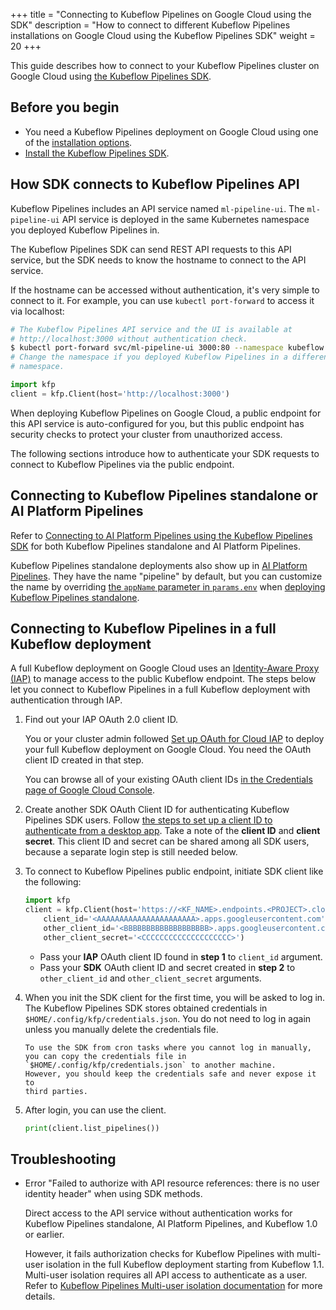 +++
title = "Connecting to Kubeflow Pipelines on Google Cloud using the SDK"
description = "How to connect to different Kubeflow Pipelines installations on Google Cloud using the Kubeflow Pipelines SDK"
weight = 20
+++

This guide describes how to connect to your Kubeflow Pipelines cluster on Google
Cloud using [the Kubeflow Pipelines SDK](/docs/components/pipelines/sdk/sdk-overview/).

## Before you begin

- You need a Kubeflow Pipelines deployment on Google Cloud using one of the [installation options](/docs/components/pipelines/installation/overview/).
- [Install the Kubeflow Pipelines SDK](/docs/components/pipelines/sdk/install-sdk/).

## How SDK connects to Kubeflow Pipelines API

Kubeflow Pipelines includes an API service named `ml-pipeline-ui`. The
`ml-pipeline-ui` API service is deployed in the same Kubernetes namespace you
deployed Kubeflow Pipelines in.

The Kubeflow Pipelines SDK can send REST API requests to this API service, but
the SDK needs to know the hostname to connect to the API service.

If the hostname can be accessed without authentication, it's very simple to
connect to it. For example, you can use `kubectl port-forward` to access it via
localhost:

```bash
# The Kubeflow Pipelines API service and the UI is available at
# http://localhost:3000 without authentication check.
$ kubectl port-forward svc/ml-pipeline-ui 3000:80 --namespace kubeflow
# Change the namespace if you deployed Kubeflow Pipelines in a different
# namespace.
```

```python
import kfp
client = kfp.Client(host='http://localhost:3000')
```

When deploying Kubeflow Pipelines on Google Cloud, a public endpoint for this
API service is auto-configured for you, but this public endpoint has security
checks to protect your cluster from unauthorized access.

The following sections introduce how to authenticate your SDK requests to connect
to Kubeflow Pipelines via the public endpoint.

## Connecting to Kubeflow Pipelines standalone or AI Platform Pipelines

Refer to [Connecting to AI Platform Pipelines using the Kubeflow Pipelines SDK](https://cloud.google.com/ai-platform/pipelines/docs/connecting-with-sdk) for
both Kubeflow Pipelines standalone and AI Platform Pipelines.

Kubeflow Pipelines standalone deployments also show up in [AI Platform Pipelines](https://console.cloud.google.com/ai-platform/pipelines/clusters). They have the
name "pipeline" by default, but you can customize the name by overriding
[the `appName` parameter in `params.env`](https://github.com/kubeflow/pipelines/blob/18e1db1013337d1e7fdc8aa2f9b04c0b73f4726b/manifests/kustomize/sample/params.env#L1) when [deploying Kubeflow Pipelines standalone](/docs/components/pipelines/installation/standalone-deployment/).

## Connecting to Kubeflow Pipelines in a full Kubeflow deployment

A full Kubeflow deployment on Google Cloud uses an [Identity-Aware Proxy (IAP)](https://cloud.google.com/iap/docs) to manage access to the public Kubeflow endpoint. The steps
below let you connect to Kubeflow Pipelines in a full Kubeflow deployment with
authentication through IAP.

1.  Find out your IAP OAuth 2.0 client ID.

    You or your cluster admin followed [Set up OAuth for Cloud IAP](https://www.kubeflow.org/docs/gke/deploy/oauth-setup/)
    to deploy your full Kubeflow deployment on Google Cloud. You need the OAuth client
    ID created in that step.

    You can browse all of your existing OAuth client IDs [in the Credentials page of Google Cloud Console](https://console.cloud.google.com/apis/credentials).

1.  Create another SDK OAuth Client ID for authenticating Kubeflow Pipelines SDK users.
    Follow [the steps to set up a client ID to authenticate from a desktop app](https://cloud.google.com/iap/docs/authentication-howto#authenticating_from_a_desktop_app). Take
    a note of the **client ID** and **client secret**. This client ID and secret can
    be shared among all SDK users, because a separate login step is still needed below.

1.  To connect to Kubeflow Pipelines public endpoint, initiate SDK client like the following:

    ```python
    import kfp
    client = kfp.Client(host='https://<KF_NAME>.endpoints.<PROJECT>.cloud.goog/pipeline',
        client_id='<AAAAAAAAAAAAAAAAAAAAAA>.apps.googleusercontent.com',
        other_client_id='<BBBBBBBBBBBBBBBBBBB>.apps.googleusercontent.com',
        other_client_secret='<CCCCCCCCCCCCCCCCCCCC>')
    ```

    - Pass your **IAP** OAuth client ID found in **step 1** to `client_id` argument.
    - Pass your **SDK** OAuth client ID and secret created in **step 2** to `other_client_id`
      and `other_client_secret` arguments.

1.  When you init the SDK client for the first time, you will be asked to log in.
    The Kubeflow Pipelines SDK stores obtained credentials in `$HOME/.config/kfp/credentials.json`. You do not need to log in again unless you manually delete the credentials file.

        To use the SDK from cron tasks where you cannot log in manually, you can copy the credentials file in `$HOME/.config/kfp/credentials.json` to another machine.
        However, you should keep the credentials safe and never expose it to
        third parties.

1.  After login, you can use the client.
    ```python
    print(client.list_pipelines())
    ```

## Troubleshooting

- Error "Failed to authorize with API resource references: there is no user identity header" when using SDK methods.

  Direct access to the API service without authentication works for Kubeflow
  Pipelines standalone, AI Platform Pipelines, and Kubeflow 1.0 or earlier.

  However, it fails authorization checks for Kubeflow Pipelines with multi-user
  isolation in the full Kubeflow deployment starting from Kubeflow 1.1.
  Multi-user isolation requires all API access to authenticate as a user. Refer to [Kubeflow Pipelines Multi-user isolation documentation](/docs/components/pipelines/overview/multi-user/#in-cluster-request-authentication)
  for more details.

